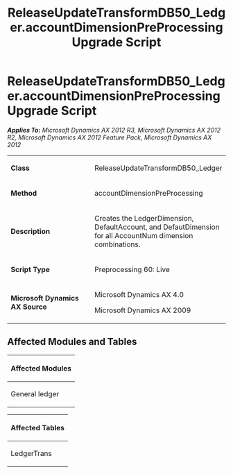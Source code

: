 ﻿---
title: ReleaseUpdateTransformDB50_Ledger.accountDimensionPreProcessing Upgrade Script
TOCTitle: ReleaseUpdateTransformDB50_Ledger.accountDimensionPreProcessing Upgrade Script
ms:assetid: bae70937-b43b-4e41-b041-b0dd8a21a8b1
ms:mtpsurl: https://msdn.microsoft.com/en-us/library/JJ737130(v=AX.60)
ms:contentKeyID: 49710811
ms.date: 05/18/2015
mtps_version: v=AX.60
---

# ReleaseUpdateTransformDB50\_Ledger.accountDimensionPreProcessing Upgrade Script 


_**Applies To:** Microsoft Dynamics AX 2012 R3, Microsoft Dynamics AX 2012 R2, Microsoft Dynamics AX 2012 Feature Pack, Microsoft Dynamics AX 2012_

<table>
<colgroup>
<col style="width: 50%" />
<col style="width: 50%" />
</colgroup>
<tbody>
<tr class="odd">
<td><p><strong>Class</strong></p></td>
<td><p>ReleaseUpdateTransformDB50_Ledger</p></td>
</tr>
<tr class="even">
<td><p><strong>Method</strong></p></td>
<td><p>accountDimensionPreProcessing</p></td>
</tr>
<tr class="odd">
<td><p><strong>Description</strong></p></td>
<td><p>Creates the LedgerDimension, DefaultAccount, and DefautDimension for all AccountNum dimension combinations.</p></td>
</tr>
<tr class="even">
<td><p><strong>Script Type</strong></p></td>
<td><p>Preprocessing 60: Live</p></td>
</tr>
<tr class="odd">
<td><p><strong>Microsoft Dynamics AX Source</strong></p></td>
<td><p>Microsoft Dynamics AX 4.0</p>
<p>Microsoft Dynamics AX 2009</p></td>
</tr>
</tbody>
</table>


## Affected Modules and Tables

<table>
<colgroup>
<col style="width: 100%" />
</colgroup>
<thead>
<tr class="header">
<th><p>Affected Modules</p></th>
</tr>
</thead>
<tbody>
<tr class="odd">
<td><p>General ledger</p></td>
</tr>
</tbody>
</table>


<table>
<colgroup>
<col style="width: 100%" />
</colgroup>
<thead>
<tr class="header">
<th><p>Affected Tables</p></th>
</tr>
</thead>
<tbody>
<tr class="odd">
<td><p>LedgerTrans</p></td>
</tr>
</tbody>
</table>

  


